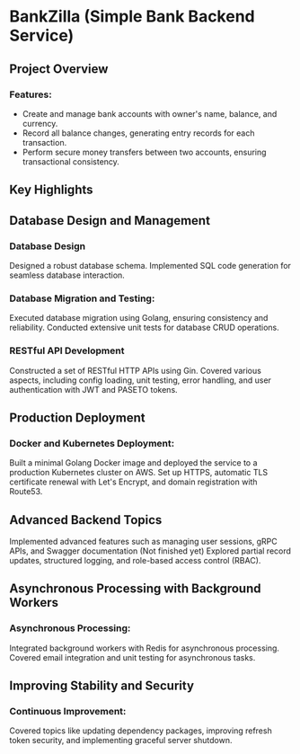 # BankZilla (Simple Bank Backend Service)

## Project Overview

### Features:
- Create and manage bank accounts with owner's name, balance, and currency.
- Record all balance changes, generating entry records for each transaction.
- Perform secure money transfers between two accounts, ensuring transactional consistency.

## Key Highlights
## Database Design and Management
### Database Design
Designed a robust database schema.
Implemented SQL code generation for seamless database interaction.

### Database Migration and Testing:
Executed database migration using Golang, ensuring consistency and reliability.
Conducted extensive unit tests for database CRUD operations.

### RESTful API Development
Constructed a set of RESTful HTTP APIs using Gin.
Covered various aspects, including config loading, unit testing, error handling, and user authentication with JWT and PASETO tokens.

## Production Deployment
### Docker and Kubernetes Deployment:
Built a minimal Golang Docker image and deployed the service to a production Kubernetes cluster on AWS.
Set up HTTPS, automatic TLS certificate renewal with Let's Encrypt, and domain registration with Route53.

## Advanced Backend Topics
Implemented advanced features such as managing user sessions, gRPC APIs, and Swagger documentation (Not finished yet)
Explored partial record updates, structured logging, and role-based access control (RBAC).

## Asynchronous Processing with Background Workers
### Asynchronous Processing:
Integrated background workers with Redis for asynchronous processing.
Covered email integration and unit testing for asynchronous tasks.

## Improving Stability and Security
### Continuous Improvement:
Covered topics like updating dependency packages, improving refresh token security, and implementing graceful server shutdown.
